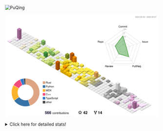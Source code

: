 ![PuQing](https://user-images.githubusercontent.com/27223114/171565019-9a56fae6-b08b-421f-99db-7e830da42371.png)

![](./profile-3d-contrib/profile-season-animate.svg)

<details>
<summary>Click here for detailed stats!</summary>

<!--START_SECTION:waka-->
![Lines of code](https://img.shields.io/badge/From%20Hello%20World%20I%27ve%20Written-2.0%20million%20lines%20of%20code-blue)

**🐱 My GitHub Data** 

> 📦 442.4 kB Used in GitHub's Storage 
 > 
> 🏆 166 Contributions in the Year 2025
 > 
> 🚫 Not Opted to Hire
 > 
> 📜 33 Public Repositories 
 > 
> 🔑 34 Private Repositories 
 > 
**I'm an Early 🐤** 

```text
🌞 Morning                780 commits         ██░░░░░░░░░░░░░░░░░░░░░░░   09.19 % 
🌆 Daytime                3605 commits        ███████████░░░░░░░░░░░░░░   42.49 % 
🌃 Evening                1937 commits        ██████░░░░░░░░░░░░░░░░░░░   22.83 % 
🌙 Night                  2162 commits        ██████░░░░░░░░░░░░░░░░░░░   25.48 % 
```


📊 **This Week I Spent My Time On** 

```text
💬 Programming Languages: 
Other                    13 hrs 28 mins      ███████████████░░░░░░░░░░   59.40 % 
Python                   6 hrs 56 mins       ████████░░░░░░░░░░░░░░░░░   30.60 % 
TeX                      52 mins             █░░░░░░░░░░░░░░░░░░░░░░░░   03.84 % 
Typst                    44 mins             █░░░░░░░░░░░░░░░░░░░░░░░░   03.23 % 
TOML                     7 mins              ░░░░░░░░░░░░░░░░░░░░░░░░░   00.55 % 

🔥 Editors: 
Arc                      9 hrs 17 mins       ██████████░░░░░░░░░░░░░░░   40.91 % 
VS Code                  8 hrs 38 mins       ██████████░░░░░░░░░░░░░░░   38.10 % 
Ghostty                  2 hrs 9 mins        ██░░░░░░░░░░░░░░░░░░░░░░░   09.49 % 
Telegram                 1 hr 29 mins        ██░░░░░░░░░░░░░░░░░░░░░░░   06.57 % 
NetEaseMusic             39 mins             █░░░░░░░░░░░░░░░░░░░░░░░░   02.86 % 

💻 Operating System: 
Mac                      15 hrs 21 mins      █████████████████░░░░░░░░   67.63 % 
WSL                      6 hrs 29 mins       ███████░░░░░░░░░░░░░░░░░░   28.60 % 
Linux                    51 mins             █░░░░░░░░░░░░░░░░░░░░░░░░   03.77 % 
```


<!--END_SECTION:waka-->
</details>

